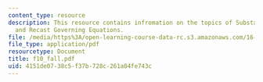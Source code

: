 ```yaml
---
content_type: resource
description: This resource contains infromation on the topics of Substantial Derivative
  and Recast Governing Equations.
file: /media/https%3A/open-learning-course-data-rc.s3.amazonaws.com/16-01-unified-engineering-i-ii-iii-iv-fall-2005-spring-2006/4151de0738c5f37b728c261a04fe743c_f10_fall.pdf
file_type: application/pdf
resourcetype: Document
title: f10_fall.pdf
uid: 4151de07-38c5-f37b-728c-261a04fe743c
---
```

